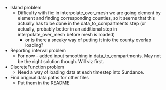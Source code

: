 - Island problem
    - Difficulty with fix: in interpolate_over_mesh we are going element by element and finding corresponding counties, so it seems that this actually has to be done in the data_to_compartments step (or actually, probably better in an additional step in interpolate_over_mesh before mesh is loaded)
        - or is there a sneaky way of putting it into the county overlap loading?
- Reporting interval problem
    - For now - added input smoothing in data_to_compartments. May not be the right solution though. Will viz first.
- DiscreteFunction problem
    - Need a way of loading data at each timestep into Sundance.
- Find original data paths for other files
    - Put them in the README
